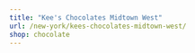 ```yaml
---
title: "Kee's Chocolates Midtown West"
url: /new-york/kees-chocolates-midtown-west/
shop: chocolate
---
```

